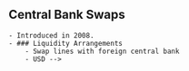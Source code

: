 ## Central Bank Swaps
	- Introduced in 2008.
	- ### Liquidity Arrangements
		- Swap lines with foreign central bank
		- USD -->